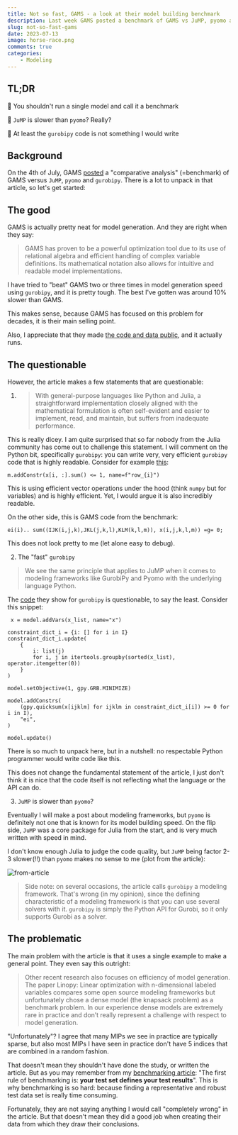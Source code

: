 ```yaml
---
title: Not so fast, GAMS - a look at their model building benchmark
description: Last week GAMS posted a benchmark of GAMS vs JuMP, pyomo and gurobipy. Let's have a look!
slug: not-so-fast-gams
date: 2023-07-13
image: horse-race.png
comments: true
categories:
    - Modeling
---
```


## TL;DR

🫵 You shouldn't run a single model and call it a benchmark

🙊 `JuMP` is slower than `pyomo`? Really?

😤 At least the `gurobipy` code is not something I would write

## Background

On the 4th of July, GAMS [posted](https://www.gams.com/blog/2023/07/performance-in-optimization-models-a-comparative-analysis-of-gams-pyomo-gurobipy-and-jump/) a "comparative analysis" (=benchmark) of GAMS versus `JuMP`, `pyomo` and `gurobipy`. There is a lot to unpack in that article, so let's get started:

## The good

GAMS is actually pretty neat for model generation. And they are right when they say:

> GAMS has proven to be a powerful optimization tool due to its use of relational algebra and efficient handling of complex variable definitions. Its mathematical notation also allows for intuitive and readable model implementations. 

I have tried to "beat" GAMS two or three times in model generation speed using `gurobipy`, and it is pretty tough. The best I've gotten was around 10% slower than GAMS.

This makes sense, because GAMS has focused on this problem for decades, it is their main selling point.

Also, I appreciate that they made [the code and data public](https://github.com/justine18/performance_experiment), and it actually runs.

## The questionable

However, the article makes a few statements that are questionable:

1. > With general-purpose languages like Python and Julia, a straightforward implementation closely aligned with the mathematical formulation is often self-evident and easier to implement, read, and maintain, but suffers from inadequate performance. 

This is really dicey. I am quite surprised that so far nobody from the Julia community has come out to challenge this statement. I will comment on the Python bit, specifically `gurobipy`: you can write very, very efficient `gurobipy` code that is highly readable. Consider for example [this](https://www.gurobi.com/documentation/9.0/examples/matrix2_py.html):

```
m.addConstr(x[i, :].sum() <= 1, name=f"row_{i}")
```

This is using efficient vector operations under the hood (think `numpy` but for variables) and is highly efficient. Yet, I would argue it is also incredibly readable.

On the other side, this is GAMS code from the benchmark:

```
ei(i).. sum((IJK(i,j,k),JKL(j,k,l),KLM(k,l,m)), x(i,j,k,l,m)) =g= 0;
```

This does not look pretty to me (let alone easy to debug).

2. The "fast" `gurobipy`

> We see the same principle that applies to JuMP when it comes to modeling frameworks like GurobiPy and Pyomo with the underlying language Python. 

The [code](https://github.com/justine18/performance_experiment/blob/master/IJKLM/run_gurobipy.py) they show for `gurobipy` is questionable, to say the least. Consider this snippet:

```
 x = model.addVars(x_list, name="x")

constraint_dict_i = {i: [] for i in I}
constraint_dict_i.update(
    {
        i: list(j)
        for i, j in itertools.groupby(sorted(x_list), operator.itemgetter(0))
    }
)

model.setObjective(1, gpy.GRB.MINIMIZE)

model.addConstrs(
    (gpy.quicksum(x[ijklm] for ijklm in constraint_dict_i[i]) >= 0 for i in I),
    "ei",
)

model.update()
```

There is so much to unpack here, but in a nutshell: no respectable Python programmer would write code like this.

This does not change the fundamental statement of the article, I just don't think it is nice that the code itself is not reflecting what the language or the API can do.

3. `JuMP` is slower than `pyomo`?

Eventually I will make a post about modeling frameworks, but `pyomo` is definitely not one that is known for its model building speed. On the flip side, `JuMP` was a core package for Julia from the start, and is very much written with speed in mind.

I don't know enough Julia to judge the code quality, but `JuMP` being factor 2-3 slower(!!) than `pyomo` makes no sense to me (plot from the article):

![from-article](https://www.gams.com/blog/2023/07/performance-in-optimization-models-a-comparative-analysis-of-gams-pyomo-gurobipy-and-jump/best_model_performance.png)

> Side note: on several occasions, the article calls `gurobipy` a modeling framework. That's wrong (in my opinion), since the defining characteristic of a modeling framework is that you can use several solvers with it. `gurobipy` is simply the Python API for Gurobi, so it only supports Gurobi as a solver.

## The problematic

The main problem with the article is that it uses a single example to make a general point. They even say this outright:

> Other recent research also focuses on efficiency of model generation. The paper Linopy: Linear optimization with n-dimensional labeled variables compares some open source modeling frameworks but unfortunately chose a dense model (the knapsack problem) as a benchmark problem. In our experience dense models are extremely rare in practice and don’t really represent a challenge with respect to model generation.

"Unfortunately"? I agree that many MIPs we see in practice are typically sparse, but also most MIPs I have seen in practice don't have 5 indices that are combined in a random fashion.

That doesn't mean they shouldn't have done the study, or written the article. But as you may remember from my [benchmarking article](https://oberdieck.dk/p/pick-a-solver/): "The first rule of benchmarking is: **your test set defines your test results**". This is why benchmarking is so hard: because finding a representative and robust test data set is really time consuming.

Fortunately, they are not saying anything I would call "completely wrong" in the article. But that doesn't mean they did a good job when creating their data from which they draw their conclusions.
